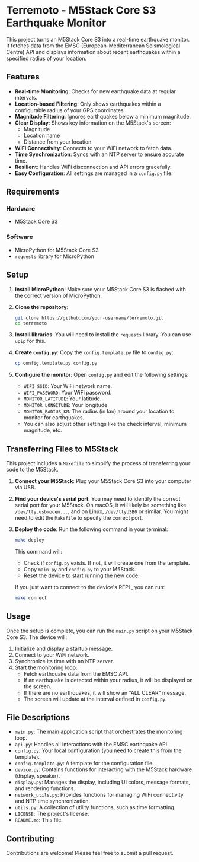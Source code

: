 # Terremoto - M5Stack Core S3 Earthquake Monitor

This project turns an M5Stack Core S3 into a real-time earthquake monitor. It fetches data from the EMSC (European-Mediterranean Seismological Centre) API and displays information about recent earthquakes within a specified radius of your location.

## Features

- **Real-time Monitoring**: Checks for new earthquake data at regular intervals.
- **Location-based Filtering**: Only shows earthquakes within a configurable radius of your GPS coordinates.
- **Magnitude Filtering**: Ignores earthquakes below a minimum magnitude.
- **Clear Display**: Shows key information on the M5Stack's screen:
    - Magnitude
    - Location name
    - Distance from your location
- **WiFi Connectivity**: Connects to your WiFi network to fetch data.
- **Time Synchronization**: Syncs with an NTP server to ensure accurate time.
- **Resilient**: Handles WiFi disconnection and API errors gracefully.
- **Easy Configuration**: All settings are managed in a `config.py` file.

## Requirements

### Hardware

- M5Stack Core S3

### Software

- MicroPython for M5Stack Core S3
- `requests` library for MicroPython

## Setup

1.  **Install MicroPython**: Make sure your M5Stack Core S3 is flashed with the correct version of MicroPython.

2.  **Clone the repository**:
    ```bash
    git clone https://github.com/your-username/terremoto.git
    cd terremoto
    ```

3.  **Install libraries**: You will need to install the `requests` library. You can use `upip` for this.

4.  **Create `config.py`**:
    Copy the `config.template.py` file to `config.py`:
    ```bash
    cp config.template.py config.py
    ```

5.  **Configure the monitor**:
    Open `config.py` and edit the following settings:
    - `WIFI_SSID`: Your WiFi network name.
    - `WIFI_PASSWORD`: Your WiFi password.
    - `MONITOR_LATITUDE`: Your latitude.
    - `MONITOR_LONGITUDE`: Your longitude.
    - `MONITOR_RADIUS_KM`: The radius (in km) around your location to monitor for earthquakes.
    - You can also adjust other settings like the check interval, minimum magnitude, etc.

## Transferring Files to M5Stack

This project includes a `Makefile` to simplify the process of transferring your code to the M5Stack.

1.  **Connect your M5Stack**: Plug your M5Stack Core S3 into your computer via USB.

2.  **Find your device's serial port**: You may need to identify the correct serial port for your M5Stack. On macOS, it will likely be something like `/dev/tty.usbmodem...`, and on Linux, `/dev/ttyUSB0` or similar. You might need to edit the `Makefile` to specify the correct port.

3.  **Deploy the code**: Run the following command in your terminal:
    ```bash
    make deploy
    ```
    This command will:
    - Check if `config.py` exists. If not, it will create one from the template.
    - Copy `main.py` and `config.py` to your M5Stack.
    - Reset the device to start running the new code.

    If you just want to connect to the device's REPL, you can run:
    ```bash
    make connect
    ```

## Usage

Once the setup is complete, you can run the `main.py` script on your M5Stack Core S3. The device will:
1.  Initialize and display a startup message.
2.  Connect to your WiFi network.
3.  Synchronize its time with an NTP server.
4.  Start the monitoring loop:
    - Fetch earthquake data from the EMSC API.
    - If an earthquake is detected within your radius, it will be displayed on the screen.
    - If there are no earthquakes, it will show an "ALL CLEAR" message.
    - The screen will update at the interval defined in `config.py`.

## File Descriptions

-   `main.py`: The main application script that orchestrates the monitoring loop.
-   `api.py`: Handles all interactions with the EMSC earthquake API.
-   `config.py`: Your local configuration (you need to create this from the template).
-   `config.template.py`: A template for the configuration file.
-   `device.py`: Contains functions for interacting with the M5Stack hardware (display, speaker).
-   `display.py`: Manages the display, including UI colors, message formats, and rendering functions.
-   `network_utils.py`: Provides functions for managing WiFi connectivity and NTP time synchronization.
-   `utils.py`: A collection of utility functions, such as time formatting.
-   `LICENSE`: The project's license.
-   `README.md`: This file.

## Contributing

Contributions are welcome! Please feel free to submit a pull request. 